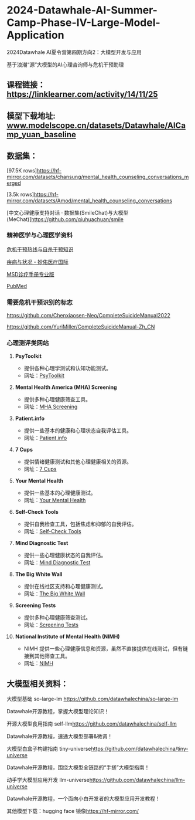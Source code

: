 # 2024-Datawhale-AI-Summer-Camp-Phase-IV-Large-Model-Application
2024Datawhale AI夏令营第四期方向2：大模型开发与应用

基于浪潮“源”大模型的AI心理咨询师与危机干预助理

## 课程链接：<https://linklearner.com/activity/14/11/25>

## 模型下载地址: www.modelscope.cn/datasets/Datawhale/AICamp_yuan_baseline

## 数据集：

[97.5K rows]<https://hf-mirror.com/datasets/chansung/mental_health_counseling_conversations_merged>

[3.5k rows]<https://hf-mirror.com/datasets/Amod/mental_health_counseling_conversations>

[中文心理健康支持对话 · 数据集(SmileChat)与大模型(MeChat)]<https://github.com/qiuhuachuan/smile>

### 精神医学与心理医学资料
[危机干预热线与自杀干预知识](https://mp.weixin.qq.com/s/SCj8hyeZxJGgMGwYTyzVmQ)

[疾病与状况 - 妙佑医疗国际](mayoclinic.org)

[MSD诊疗手册专业版](https://www.msdmanuals.cn/professional)

[PubMed](https://pubmed.ncbi.nlm.nih.gov/?Db=pubmed)

### 需要危机干预识别的标志

https://github.com/Chenxiaosen-Neo/CompleteSuicideManual2022

https://github.com/YuriMiller/CompleteSuicideManual-Zh_CN

### 心理测评类网站
1. **PsyToolkit**
   - 提供各种心理学测试和认知功能测试。
   - 网址：[PsyToolkit](http://psytoolkit.org/)

2. **Mental Health America (MHA) Screening**
   - 提供多种心理健康筛查工具。
   - 网址：[MHA Screening](https://www.mhanational.org/)

3. **Patient.info**
   - 提供一些基本的健康和心理状态自我评估工具。
   - 网址：[Patient.info](https://www.patient.info/)

4. **7 Cups**
   - 提供情绪健康测试和其他心理健康相关的资源。
   - 网址：[7 Cups](https://www.7cups.com/)

5. **Your Mental Health**
   - 提供一些基本的心理健康测试。
   - 网址：[Your Mental Health](https://www.yourmentalhealth.org/)

6. **Self-Check Tools**
   - 提供自我检查工具，包括焦虑和抑郁的自我评估。
   - 网址：[Self-Check Tools](https://www.selfchecktools.com/)

7. **Mind Diagnostic Test**
   - 提供一些心理健康状态的自我评估。
   - 网址：[Mind Diagnostic Test](https://www.mind.org.uk/information-support/mental-health-problems/self-help-and-everyday-life/self-check-mental-health-diagnostics/)

8. **The Big White Wall**
   - 提供在线社区支持和心理健康测试。
   - 网址：[The Big White Wall](https://www.thebigwhitewall.com/)

9. **Screening Tests**
   - 提供多种心理健康筛查测试。
   - 网址：[Screening Tests](https://www.screeningtests.com/)

10. **National Institute of Mental Health (NIMH)**
    - NIMH 提供一些心理健康信息和资源，虽然不直接提供在线测试，但有链接到其他筛查工具。
    - 网址：[NIMH](https://www.nimh.nih.gov/)
## 大模型相关资料：

大模型基础 so-large-lm <https://github.com/datawhalechina/so-large-lm>

Datawhale开源教程，掌握大模型理论知识！

开源大模型食用指南 self-llm<https://github.com/datawhalechina/self-llm>

Datawhale开源教程，速通大模型部署&微调！

大模型白盒子构建指南  tiny-universe<https://github.com/datawhalechina/tiny-universe>

Datawhale开源教程，围绕大模型全链路的“手搓”大模型指南！

动手学大模型应用开发 llm-universe<https://github.com/datawhalechina/llm-universe>

Datawhale开源教程，一个面向小白开发者的大模型应用开发教程！

其他模型下载：hugging face 镜像<https://hf-mirror.com/>

